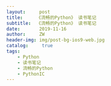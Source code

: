 ```yaml
---
layout:     post
title:     《流畅的Python》 读书笔记
subtitle:  《流畅的Python》 读书笔记
date:       2019-11-16
author:     ZW
header-img: img/post-bg-ios9-web.jpg
catalog: 	 true
tags:
    - Python
    - 读书笔记
    - 流畅的Python
    - PythonIC
---
```

